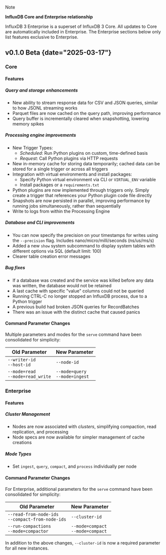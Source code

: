 > [!Note]
> **InfluxDB Core and Enterprise relationship**
>
> InfluxDB 3 Enterprise is a superset of InfluxDB 3 Core.
> All updates to Core are automatically included in Enterprise.
> The Enterprise sections below only list features exclusive to Enterprise.


## v0.1.0 Beta {date="2025-03-17"}

### Core
#### Features

##### Query and storage enhancements
- New ability to stream response data for CSV and JSON queries, similar to how JSONL streaming works
- Parquet files are now cached on the query path, improving performance
- Query buffer is incrementally cleared when snapshotting, lowering memory spikes

##### Processing engine improvements
- New Trigger Types:
  - *Scheduled*: Run Python plugins on custom, time-defined basis
  - *Request*: Call Python plugins via HTTP requests
- New in-memory cache for storing data temporarily; cached data can be stored for a single trigger or across all triggers
- Integration with virtual environments and install packages:
  - Specify Python virtual environment via CLI or `VIRTUAL_ENV` variable
  - Install packages or a `requirements.txt`
- Python plugins are now implemented through triggers only. Simply create a trigger that references your Python plugin code file directly
- Snapshots are now persisted in parallel, improving performance by running jobs simultaneously, rather than sequentially
- Write to logs from within the Processing Engine

##### Database and CLI improvements
- You can now specify the precision on your timestamps for writes using the `--precision` flag. Includes nano/micro/milli/seconds (ns/us/ms/s)
- Added a new `show` system subcommand to display system tables with different options via SQL (default limit: 100)
- Clearer table creation error messages

##### Bug fixes
- If a database was created and the service was killed before any data was written, the database would not be retained
- A last cache with specific "value" columns could not be queried
- Running CTRL-C no longer stopped an InfluxDB process, due to a Python trigger
- A previous build had broken JSON queries for RecordBatches
- There was an issue with the distinct cache that caused panics

#### Command Parameter Changes

Multiple parameters and modes for the `serve` command have been consolidated for simplicity:

| Old Parameter | New Parameter |
|---------------|---------------|
| `--writer-id`<br>`--host-id` | `--node-id` |
| `--mode=read`<br>`--mode=read_write` | `--mode=query`<br>`--mode=ingest`|

### Enterprise
#### Features

##### Cluster Management
- Nodes are now associated with _clusters_, simplifying compaction, read replication, and processing
- Node specs are now available for simpler management of cache creations

##### Mode Types

- Set `ingest`, `query`, `compact`, and `process` individually per node

#### Command Parameter Changes

For Enterprise, additional parameters for the `serve` command have been consolidated for simplicity:

| Old Parameter | New Parameter |
|---------------|---------------|
| `--read-from-node-ids`<br>`--compact-from-node-ids` | `--cluster-id` |
| `--run-compactions`<br>`--mode=compactor` | `--mode=compact`<br>`--mode=compact` |

In addition to the above changes, `--cluster-id` is now a required parameter for all new instances.